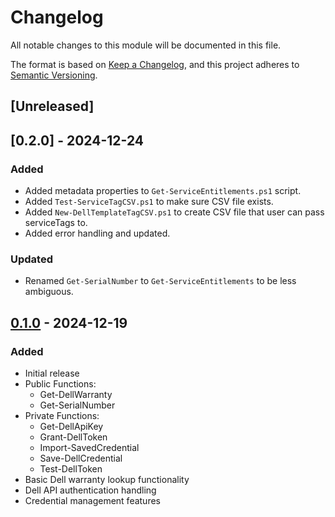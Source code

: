 # Changelog
All notable changes to this module will be documented in this file.

The format is based on [Keep a Changelog](https://keepachangelog.com/en/1.0.0/),
and this project adheres to [Semantic Versioning](https://semver.org/spec/v2.0.0.html).

## [Unreleased]

## [0.2.0] - 2024-12-24
### Added
- Added metadata properties to `Get-ServiceEntitlements.ps1` script.
- Added `Test-ServiceTagCSV.ps1` to make sure CSV file exists. 
- Added `New-DellTemplateTagCSV.ps1` to create CSV file that user can pass serviceTags to.
- Added error handling and updated.

### Updated
- Renamed `Get-SerialNumber` to `Get-ServiceEntitlements` to be less ambiguous.

## [0.1.0] - 2024-12-19
### Added
- Initial release
- Public Functions:
  - Get-DellWarranty
  - Get-SerialNumber
- Private Functions:
  - Get-DellApiKey
  - Grant-DellToken
  - Import-SavedCredential
  - Save-DellCredential
  - Test-DellToken
- Basic Dell warranty lookup functionality
- Dell API authentication handling
- Credential management features

[0.1.0]: https://github.com/WFord26/DellServiceEntitlements/releases/tag/v0.1.0